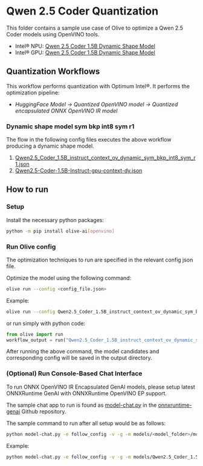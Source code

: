 # Qwen 2.5 Coder Quantization

This folder contains a sample use case of Olive to optimize a Qwen 2.5 Coder models using OpenVINO tools.

- Intel® NPU: [Qwen 2.5 Coder 1.5B Dynamic Shape Model](https://huggingface.co/Qwen/Qwen2.5-Coder-1.5B-Instruct)
- Intel® GPU: [Qwen 2.5 Coder 1.5B Dynamic Shape Model](https://huggingface.co/Qwen/Qwen2.5-Coder-1.5B-Instruct)

## Quantization Workflows

This workflow performs quantization with Optimum Intel®. It performs the optimization pipeline:

- *HuggingFace Model -> Quantized OpenVINO model -> Quantized encapsulated ONNX OpenVINO IR model*

### Dynamic shape model sym bkp int8 sym r1

The flow in the following config files executes the above workflow producing a dynamic shape model.

1. [Qwen2.5_Coder_1.5B_instruct_context_ov_dynamic_sym_bkp_int8_sym_r1.json](Qwen2.5_Coder_1.5B_instruct_context_ov_dynamic_sym_bkp_int8_sym_r1.json)
2. [Qwen2.5-Coder-1.5B-Instruct-gpu-context-dy.json](Qwen2.5-Coder-1.5B-Instruct-gpu-context-dy.json)


## How to run

### Setup

Install the necessary python packages:

```bash
python -m pip install olive-ai[openvino]
```

### Run Olive config

The optimization techniques to run are specified in the relevant config json file.

Optimize the model using the following command:

```bash
olive run --config <config_file.json>
```

Example:
```bash
olive run --config Qwen2.5_Coder_1.5B_instruct_context_ov_dynamic_sym_bkp_int8_sym_r1.json
```
or run simply with python code:

```python
from olive import run
workflow_output = run("Qwen2.5_Coder_1.5B_instruct_context_ov_dynamic_sym_bkp_int8_sym_r1.json")
```

After running the above command, the model candidates and corresponding config will be saved in the output directory.

### (Optional) Run Console-Based Chat Interface

To run ONNX OpenVINO IR Encapsulated GenAI models, please setup latest ONNXRuntime GenAI with ONNXRuntime OpenVINO EP support.

The sample chat app to run is found as [model-chat.py](https://github.com/microsoft/onnxruntime-genai/blob/main/examples/python/model-chat.py) in the [onnxruntime-genai](https://github.com/microsoft/onnxruntime-genai/) Github repository.

The sample command to run after all setup would be as follows:

```bash
python model-chat.py -e follow_config -v -g -m models/<model_folder>/model/
```

Example:

```bash
python model-chat.py -e follow_config -v -g -m models/Qwen2.5_Coder_1.5B_Instruct_context_ov_dynamic_sym_bkp_int8_sym_r1/model/
```